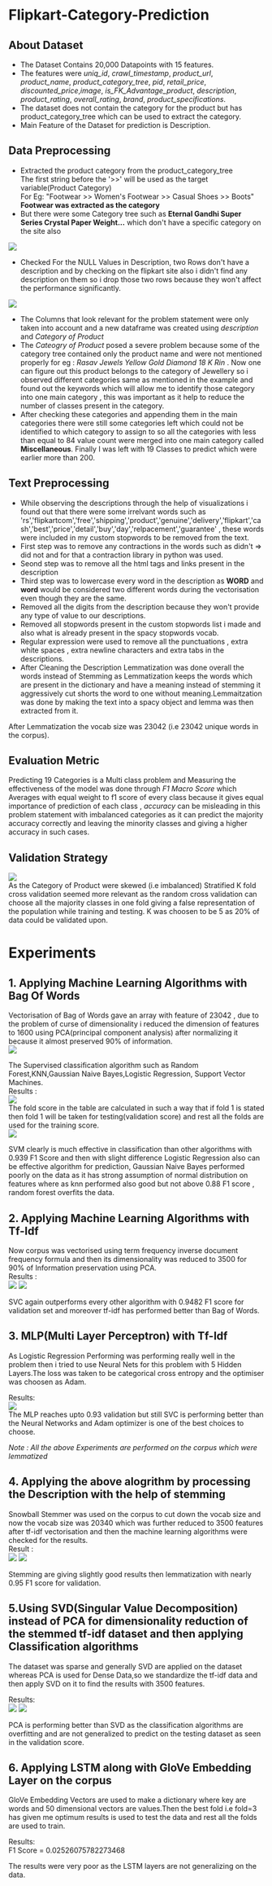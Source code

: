 # Flipkart-Category-Prediction

## About Dataset
* The Dataset Contains 20,000 Datapoints with 15 features.
* The features were *uniq_id*, *crawl_timestamp*, *product_url*, *product_name*,
*product_category_tree*, *pid*, *retail_price*, *discounted_price*,*image*, *is_FK_Advantage_product*, *description*, *product_rating*,
*overall_rating*, *brand*, *product_specifications*.
* The dataset does not contain the category for the product but has product_category_tree which can be used to extract the category.
* Main Feature of the Dataset for prediction is Description.

## Data Preprocessing
- Extracted the product category from the product_category_tree<br>
The first string before the '>>' will be used as the target variable(Product Category)<br>
For Eg: "Footwear >> Women\'s Footwear >> Casual Shoes >> Boots" **Footwear was extracted as the category**<br>
- But there were some Category tree such as **Eternal Gandhi Super Series Crystal Paper Weight...** which don't have a specific category on the site also
<img src=https://github.com/NishantSushmakar/Flipkart-Category-Prediction/blob/main/images/Capture.PNG>

- Checked For the NULL Values in Description, two Rows don't have a description and by checking on the flipkart site also i didn't find any description on them so i drop those two rows because they won't affect the performance significantly.

<img src =https://github.com/NishantSushmakar/Flipkart-Category-Prediction/blob/main/images/img2.PNG>

- The Columns that look relevant for the problem statement were only taken into account and a new dataframe was created using *description* and *Category of Product*
- The *Cateogry of Product* posed a severe problem because some of the category tree contained only the product name and were not mentioned properly for eg : *Rasav Jewels Yellow Gold Diamond 18 K Rin* . Now one can figure out this product belongs to the category of Jewellery so i observed different categories same as mentioned in the example and found out the keywords which will allow me to identify those category into one main category , this was important as it help to reduce the number of classes present in the category.
- After checking these categories and appending them in the main categories there were still some categories left which could not be identified to which category to assign to so all the categories with less than equal to 84 value count were merged into one main category called **Miscellaneous**. Finally I was left with 19 Classes to predict which were earlier more than 200.

## Text Preprocessing
- While observing the descriptions through the help of visualizations i found out that there were some irrelvant words such as 'rs','flipkartcom','free','shipping','product','genuine','delivery','flipkart','cash','best','price','detail','buy','day','relpacement','guarantee' ,  these words were included in my custom stopwords to be removed from the text.
- First step was to remove any contractions in the words such as didn't => did not and for that a contraction library in python was used.
- Seond step was to remove all the html tags and links present in the description 
- Third step was to lowercase every word in the description as **WORD** and **word** would be considered two different words during the vectorisation even though they are the same. 
- Removed all the digits from the description because they won't provide any type of value to our descriptions.
- Removed all stopwords present in the custom stopwords list i made and also what is already present in the spacy stopwords vocab.
- Regular expression were used to remove all the punctuations , extra white spaces , extra newline characters and extra tabs in the descriptions.
- After Cleaning the Description Lemmatization was done overall the words instead of Stemming as Lemmatization keeps the words which are present in the dictionary and have a meaning instead of stemming it aggressively cut shorts the word to one without meaning.Lemmaitzation was done by making the text into a spacy object and lemma was then extracted from it.<br>

After Lemmatization the vocab size was 23042 (i.e 23042 unique words in the corpus).<br>

## Evaluation Metric
Predicting 19 Categories is a Multi class problem and Measuring the effectiveness of the model was done through *F1 Macro Score* which Averages with equal weight to f1 score of every class because it gives equal importance of prediction of each class , *accuracy* can be misleading in this problem statement with imbalanced categories as it can predict the majority accuracy correctly and leaving the minority classes and giving a higher accuracy in such cases.

## Validation Strategy 
<img src=https://github.com/NishantSushmakar/Flipkart-Category-Prediction/blob/main/images/classes.PNG><br>
As the Category of Product were skewed (i.e imbalanced) Stratified K fold cross validation seemed more relevant as the random cross validation can choose all the majority classes in one fold giving a false representation of the population while training and testing. K was choosen to be 5 as 20% of data could be validated upon.

# Experiments

## 1. Applying Machine Learning Algorithms with Bag Of Words 
Vectorisation of Bag of Words gave an array with feature of 23042 , due to the problem of curse of dimensionality i reduced the dimension of features to 1600 using PCA(principal component analysis) after normalizing it because it almost preserved 90% of information.<br>
<img src=https://github.com/NishantSushmakar/Flipkart-Category-Prediction/blob/main/images/exp1info.PNG>

The Supervised classification algorithm such as Random Forest,KNN,Gaussian Naive Bayes,Logistic Regression, Support Vector Machines.<br>
Results :<br>
<img src=https://github.com/NishantSushmakar/Flipkart-Category-Prediction/blob/main/images/exp1train.PNG><br>
The fold score in the table are calculated in such a way that if fold 1 is stated then fold 1 will be taken for testing(validation score) and rest all the folds are used for the training score.<br>
<img src=https://github.com/NishantSushmakar/Flipkart-Category-Prediction/blob/main/images/exp1val.PNG><br>

SVM clearly is much effective in classification than other algorithms with 0.939 F1 Score and then with slight difference Logistic Regression also can be effective algorithm for prediction, Gaussian Naive Bayes performed poorly on the data as it has strong assumption of normal distribution on features where as knn performed also good but not above 0.88 F1 score , random forest overfits the data.


## 2. Applying Machine Learning Algorithms with Tf-Idf
Now corpus was vectorised using term frequency inverse document frequency formula and then its dimensionality was reduced to 3500 for 90% of Information preservation using PCA.<br>
Results :<br>
<img src=https://github.com/NishantSushmakar/Flipkart-Category-Prediction/blob/main/images/exp2train.PNG>
<img src=https://github.com/NishantSushmakar/Flipkart-Category-Prediction/blob/main/images/exp2val.PNG>

SVC again outperforms every other algorithm with 0.9482 F1 score for validation set and moreover tf-idf has performed better than Bag of Words.

## 3. MLP(Multi Layer Perceptron) with Tf-Idf

As Logistic Regression Performing was performing really well in the problem then i tried to use Neural Nets for this problem with 5 Hidden Layers.The loss was taken to be categorical cross entropy and the optimiser was choosen as Adam.

Results:<br>
<img src=https://github.com/NishantSushmakar/Flipkart-Category-Prediction/blob/main/images/exp3res.PNG>
<br>
The MLP reaches upto 0.93 validation but still SVC is performing better than the Neural Networks and Adam optimizer is one of the best choices to choose.

*Note : All the above Experiments are performed on the corpus which were lemmatized*

## 4. Applying the above alogrithm by processing the Description with the help of stemming
 Snowball Stemmer was used on the corpus to cut down the vocab size and now the vocab size was 20340 which was further reduced to 3500 features after tf-idf vectorisation and then the machine learning algorithms were checked for the results.<br>
 Result :<br>
<img src=https://github.com/NishantSushmakar/Flipkart-Category-Prediction/blob/main/images/exp4train.PNG>
<img src=https://github.com/NishantSushmakar/Flipkart-Category-Prediction/blob/main/images/exp4val.PNG>

Stemming are giving slightly good results then lemmatization with nearly 0.95 F1 score for validation. 

## 5.Using SVD(Singular Value Decomposition) instead of PCA for dimensionality reduction of the stemmed tf-idf dataset and then applying Classification algorithms
The dataset was sparse and generally SVD are applied on the dataset whereas PCA is used for Dense Data,so we standardize the tf-idf data and then apply SVD on it to find the results with 3500 features.<br>

Results: <br>
<img src=https://github.com/NishantSushmakar/Flipkart-Category-Prediction/blob/main/images/exp5train.PNG>
<img src=https://github.com/NishantSushmakar/Flipkart-Category-Prediction/blob/main/images/exp5val.PNG>

PCA is performing better than SVD as the classification algorithms are overfitting and are not generalized to predict on the testing dataset as seen in the validation score.

## 6. Applying LSTM along with GloVe Embedding Layer on the corpus
GloVe Embedding Vectors are used to make a dictionary where key are words and 50 dimensional vectors are values.Then the best fold i.e fold=3 has given me optimum results is used to test the data and rest all the folds are used to train.<br>

Results:<br>
F1 Score = 0.02526075782273468

The results were very poor as the LSTM layers are not generalizing on the data.





 








